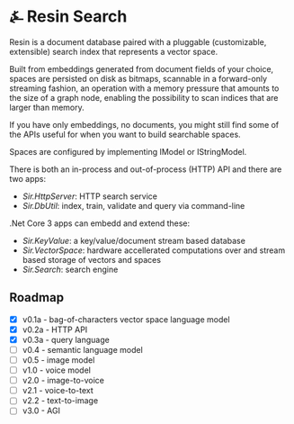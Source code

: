 # &#9084; Resin Search

Resin is a document database paired with a pluggable (customizable, extensible) 
search index that represents a vector space. 

Built from embeddings generated from document fields of your choice, spaces are
persisted on disk as bitmaps, scannable in a forward-only streaming fashion, 
an operation with a memory pressure that amounts to the size of a graph node, 
enabling the possibility to scan indices that are larger than memory. 

If you have only embeddings, no documents, you might still find some of the APIs useful for when you
want to build searchable spaces.

Spaces are configured by implementing IModel or IStringModel.

There is both an in-process and out-of-process (HTTP) API and there are two apps:

- _Sir.HttpServer_: HTTP search service
- _Sir.DbUtil_: index, train, validate and query via command-line

.Net Core 3 apps can embedd and extend these:

- _Sir.KeyValue_: a key/value/document stream based database
- _Sir.VectorSpace_: hardware accellerated computations over and stream based storage of vectors and spaces
- _Sir.Search_: search engine

## Roadmap

- [x] v0.1a - bag-of-characters vector space language model
- [x] v0.2a - HTTP API
- [x] v0.3a - query language
- [ ] v0.4 - semantic language model
- [ ] v0.5 - image model
- [ ] v1.0 - voice model
- [ ] v2.0 - image-to-voice
- [ ] v2.1 - voice-to-text
- [ ] v2.2 - text-to-image
- [ ] v3.0 - AGI
